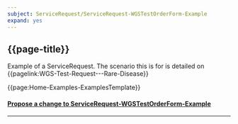 ```yaml
---
subject: ServiceRequest/ServiceRequest-WGSTestOrderForm-Example
expand: yes
---
```



## {{page-title}}

Example of a ServiceRequest. The scenario this is for is detailed on {{pagelink:WGS-Test-Request---Rare-Disease}}


{{page:Home-Examples-ExamplesTemplate}}


<div id="Feedback" class="tabcontent">
<h4><a href='https://simplifier.net/NHS-Digital-FHIR-Genomics-Implementation-Guide/ServiceRequest-ServiceRequest-WGSTestOrderForm-Example/~issues?level=File' target="_blank">Propose a change to ServiceRequest-WGSTestOrderForm-Example</a></h4>
</div>

---